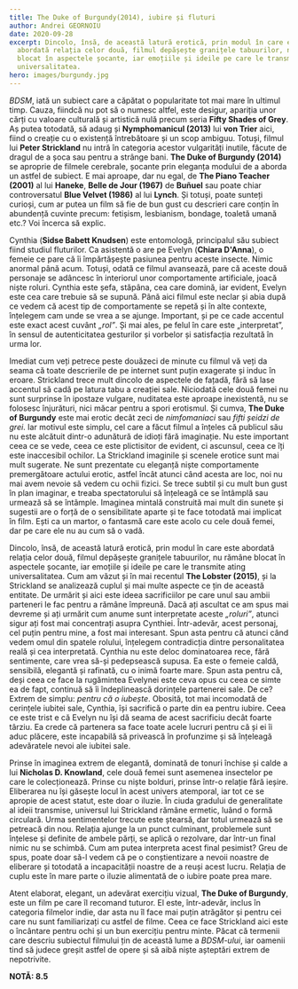 ```yaml
---
title: The Duke of Burgundy(2014), iubire și fluturi
author: Andrei GEORNOIU
date: 2020-09-28
excerpt: Dincolo, însă, de această latură erotică, prin modul în care este
  abordată relația celor două, filmul depășește granițele tabuurilor, nu rămâne
  blocat în aspectele șocante, iar emoțiile și ideile pe care le transmite ating
  universalitatea.
hero: images/burgundy.jpg
---
```

<!--StartFragment-->

*BDSM*, iată un subiect care a căpătat o popularitate tot mai mare în ultimul timp. Cauza, fiindcă nu pot să o numesc altfel, este desigur, apariția unor cărți cu valoare culturală și artistică nulă precum seria **Fifty Shades of Grey**. Aș putea totodată, să adaug și **Nymphomanicul (2013)** lui **von Trier** aici, fiind o creație cu o existență întrebătoare și un scop ambiguu. Totuși, filmul lui **Peter Strickland** nu intră în categoria acestor vulgarități inutile, făcute de dragul de a șoca sau pentru a strânge bani. **The Duke of Burgundy (2014)** se aproprie de filmele cerebrale, șocante prin eleganța modului de a aborda un astfel de subiect. E mai aproape, dar nu egal, de **The Piano Teacher (2001)** al lui **Haneke**, **Belle de Jour (1967)** de **Buñuel** sau poate chiar controversatul **Blue Velvet (1986)** al lui **Lynch**. Și totuși, poate sunteți curioși, cum ar putea un film să fie de bun gust cu descrieri care conțin în abundență cuvinte precum: fetișism, lesbianism, bondage, toaletă umană etc.? Voi încerca să explic.

Cynthia (**Sidse Babett Knudsen**) este entomologă, principalul său subiect fiind studiul fluturilor. Ca asistentă o are pe Evelyn (**Chiara D'Anna**), o femeie ce pare că îi împărtășește pasiunea pentru aceste insecte. Nimic anormal până acum. Totuși, odată ce filmul avansează, pare că aceste două personaje se adâncesc în interiorul unor comportamente artificiale, joacă niște roluri. Cynthia este șefa, stăpâna, cea care domină, iar evident, Evelyn este cea care trebuie să se supună. Până aici filmul este neclar și abia după ce vedem că acest tip de comportamente se repetă și în alte contexte, înțelegem cam unde se vrea a se ajunge. Important, și pe ce cade accentul este exact acest cuvânt *„rol”*. Și mai ales, pe felul în care este „interpretat”, în sensul de autenticitatea gesturilor și vorbelor și satisfacția rezultată în urma lor.

Imediat cum veți petrece peste douăzeci de minute cu filmul vă veți da seama că toate descrierile de pe internet sunt puțin exagerate și induc în eroare. Strickland trece mult dincolo de aspectele de fațadă, fără să lase accentul să cadă pe latura tabu a creației sale. Niciodată cele două femei nu sunt surprinse în ipostaze vulgare, nuditatea este aproape inexistentă, nu se folosesc înjurături, nici măcar pentru a spori erotismul. Și cumva, **The Duke of Burgundy** este mai erotic decât zeci de *nimfomaniaci* sau *fifti șeidzi de grei*. Iar motivul este simplu, cel care a făcut filmul a înțeles că publicul său nu este alcătuit dintr-o adunătură de idioți fără imaginație. Nu este important ceea ce se vede, ceea ce este plictisitor de evident, ci ascunsul, ceea ce îți este inaccesibil ochilor. La Strickland imaginile și scenele erotice sunt mai mult sugerate. Ne sunt prezentate cu eleganță niște comportamente premergătoare actului erotic, astfel încât atunci când acesta are loc, noi nu mai avem nevoie să vedem cu ochii fizici. Se trece subtil și cu mult bun gust în plan imaginar, e treaba spectatorului să înțeleagă ce se întâmplă sau urmează să se întâmple. Imaginea mintală construită mai mult din sunete și sugestii are o forță de o sensibilitate aparte și te face totodată mai implicat în film. Ești ca un martor, o fantasmă care este acolo cu cele două femei, dar pe care ele nu au cum să o vadă.

Dincolo, însă, de această latură erotică, prin modul în care este abordată relația celor două, filmul depășește granițele tabuurilor, nu rămâne blocat în aspectele șocante, iar emoțiile și ideile pe care le transmite ating universalitatea. Cum am văzut și în mai recentul **The Lobster (2015)**, și la Strickland se analizează cuplul și mai multe aspecte ce țin de această entitate. De urmărit și aici este ideea sacrificiilor pe care unul sau ambii parteneri le fac pentru a rămâne împreună. Dacă ați ascultat ce am spus mai devreme și ați urmărit cum anume sunt interpretate aceste *„roluri”*, atunci sigur ați fost mai concentrați asupra Cynthiei. Într-adevăr, acest personaj, cel puțin pentru mine, a fost mai interesant. Spun asta pentru că atunci când vedem omul din spatele rolului, înțelegem contradicția dintre personalitatea reală și cea interpretată. Cynthia nu este deloc dominatoarea rece, fără sentimente, care vrea să-și pedepsească supusa. Ea este o femeie caldă, sensibilă, elegantă și rafinată, cu o inimă foarte mare. Spun asta pentru că, deși ceea ce face la rugămintea Evelynei este ceva opus cu ceea ce simte ea de fapt, continuă să îi îndeplinească dorințele partenerei sale. De ce? Extrem de simplu: *pentru că o iubește*. Obosită, tot mai incomodată de cerințele iubitei sale, Cynthia, își sacrifică o parte din ea pentru iubire. Ceea ce este trist e că Evelyn nu își dă seama de acest sacrificiu decât foarte târziu. Ea crede că partenera sa face toate acele lucruri pentru că și ei îi aduc plăcere, este incapabilă să privească în profunzime și să înțeleagă adevăratele nevoi ale iubitei sale.

Prinse în imaginea extrem de elegantă, dominată de tonuri închise și calde a lui **Nicholas D. Knowland**, cele două femei sunt asemenea insectelor pe care le colecționează. Prinse cu niște bolduri, prinse într-o relație fără ieșire. Eliberarea nu își găsește locul în acest univers atemporal, iar tot ce se apropie de acest statut, este doar o iluzie. În ciuda gradului de generalitate al ideii transmise, universul lui Strickland rămâne ermetic, luând o formă circulară. Urma sentimentelor trecute este ștearsă, dar totul urmează să se petreacă din nou. Relația ajunge la un punct culminant, problemele sunt înțelese și definite de ambele părți, se aplică o rezolvare, dar într-un final nimic nu se schimbă. Cum am putea interpreta acest final pesimist? Greu de spus, poate doar să-l vedem că pe o conștientizare a nevoii noastre de eliberare și totodată a incapacității noastre de a reuși acest lucru. Relația de cuplu este în mare parte o iluzie alimentată de o iubire poate prea mare.

Atent elaborat, elegant, un adevărat exercițiu vizual, **The Duke of Burgundy**, este un film pe care îl recomand tuturor. El este, într-adevăr, inclus în categoria filmelor indie, dar asta nu îl face mai puțin atrăgător și pentru cei care nu sunt familiarizați cu astfel de filme. Ceea ce face Strickland aici este o încântare pentru ochi și un bun exercițiu pentru minte. Păcat că termenii care descriu subiectul filmului țin de această lume a *BDSM-ului*, iar oamenii tind să judece greșit astfel de opere și să aibă niște așteptări extrem de nepotrivite.

**NOTĂ: 8.5**

<!--EndFragment-->